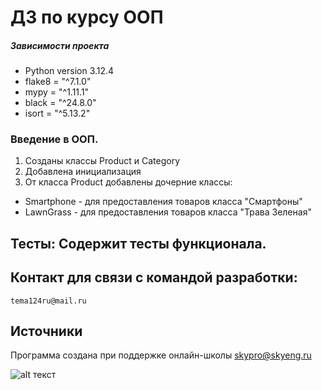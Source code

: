 # ДЗ по курсу ООП

##### Зависимости проекта

- Python version 3.12.4
- flake8 = "^7.1.0"
- mypy = "^1.11.1"
- black = "^24.8.0"
- isort = "^5.13.2"

###  Введение в ООП. 
1. Созданы классы Product и Category
2. Добавлена инициализация
3. От класса Product добавлены дочерние классы:
- Smartphone - для предоставления товаров класса "Смартфоны"
- LawnGrass - для предоставления товаров класса "Трава Зеленая"

## Тесты: Содержит тесты функционала.


## Контакт для связи с командой разработки:
`tema124ru@mail.ru`


## Источники
Программа создана при поддержке онлайн-школы [skypro@skyeng.ru](https://sky.pro/#giftpopup) 

 ![alt текст](https://static.tildacdn.com/tild3364-3965-4237-b664-363533643431/Group_1321317003.svg)
